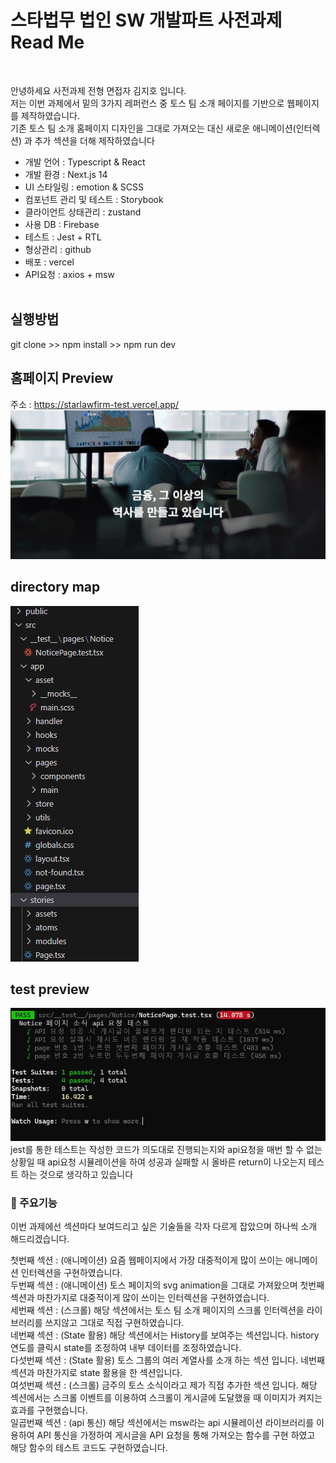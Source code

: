 # 스타법무 법인 SW 개발파트 사전과제 Read Me

<br />

안녕하세요 사전과제 전형 면접자 김지호 입니다.<br />
저는 이번 과제에서 밑의 3가지 레퍼런스 중 토스 팀 소개 페이지를 기반으로 웹페이지를 제작하였습니다.<br />
기존 토스 팀 소개 홈페이지 디자인을 그대로 가져오는 대신 새로운 애니메이션(인터렉션) 과 추가 섹션을 더해 제작하였습니다

- 개발 언어 : Typescript & React
- 개발 환경 : Next.js 14
- UI 스타일링 : emotion & SCSS
- 컴포넌트 관리 및 테스트 : Storybook
- 클라이언트 상태관리 : zustand
- 사용 DB : Firebase
- 테스트 : Jest + RTL
- 형상관리 : github
- 배포 : vercel
- API요청 : axios + msw
  <br />
  <br />

## 실행방법

git clone >> npm install >> npm run dev
<br />

## 홈페이지 Preview

주소 : https://starlawfirm-test.vercel.app/
<img src="./public/images/preview.jpg" alt="" />

## directory map

  <img src="./public/images/directory_map.jpg" alt="" />

## test preview

  <img src="./public/images/test.jpg" alt="" />
  jest를 통한 테스트는 작성한 코드가 의도대로 진행되는지와 api요청을 매번 할 수 없는 상황일 때 api요청 시뮬레이션을 하여 성공과 실패할 시 올바른 return이 나오는지 테스트 하는 것으로 생각하고 있습니다

### 📌 주요기능

이번 과제에선 섹션마다 보여드리고 싶은 기술들을 각자 다르게 잡았으며 하나씩 소개 해드리겠습니다.

첫번째 섹션 : (애니메이션) 요즘 웹페이지에서 가장 대중적이게 많이 쓰이는 애니메이션 인터렉션을 구현하였습니다.<br />
두번째 섹션 : (애니메이션) 토스 페이지의 svg animation을 그대로 가져왔으며 첫번째 섹션과 마찬가지로 대중적이게 많이 쓰이는 인터렉션을 구현하였습니다.<br />
세번째 섹션 : (스크롤) 해당 섹션에서는 토스 팀 소개 페이지의 스크롤 인터렉션을 라이브러리를 쓰지않고 그대로 직접 구현하였습니다.<br />
네번째 섹션 : (State 활용) 해당 섹션에서는 History를 보여주는 섹션입니다. history연도를 클릭시 state를 조정하여 내부 데이터를 조정하였습니다.<br />
다섯번째 섹션 : (State 활용) 토스 그룹의 여러 계열사를 소개 하는 섹션 입니다. 네번째 섹션과 마찬가지로 state 활용을 한 섹션입니다.<br />
여섯번째 섹션 : (스크롤) 금주의 토스 소식이라고 제가 직접 추가한 섹션 입니다. 해당 섹션에서는 스크롤 이벤트를 이용하여 스크롤이 게시글에 도달했을 때 이미지가 켜지는 효과를 구현했습니다.<br />
일곱번째 섹션 : (api 통신) 해당 섹션에서는 msw라는 api 시뮬레이션 라이브러리를 이용하여 API 통신을 가정하여 게시글을 API 요청을 통해 가져오는 함수를 구현 하였고 해당 함수의 테스트 코드도 구현하였습니다.<br />
